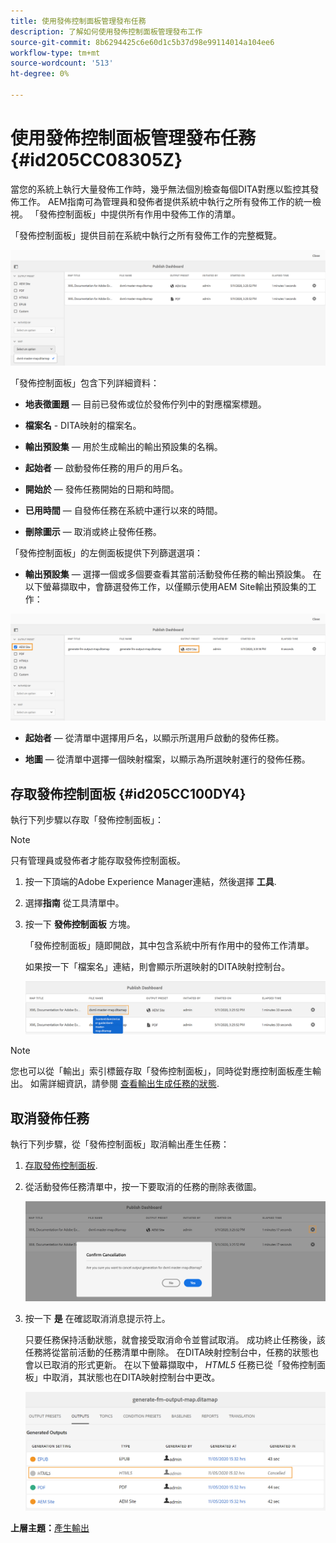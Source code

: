 ```yaml
---
title: 使用發佈控制面板管理發布任務
description: 了解如何使用發佈控制面板管理發布工作
source-git-commit: 8b6294425c6e60d1c5b37d98e99114014a104ee6
workflow-type: tm+mt
source-wordcount: '513'
ht-degree: 0%

---
```



# 使用發佈控制面板管理發布任務 {#id205CC08305Z}

當您的系統上執行大量發佈工作時，幾乎無法個別檢查每個DITA對應以監控其發佈工作。 AEM指南可為管理員和發佈者提供系統中執行之所有發佈工作的統一檢視。 「發佈控制面板」中提供所有作用中發佈工作的清單。

「發佈控制面板」提供目前在系統中執行之所有發佈工作的完整概覽。

![](images/publish-dashboard.png)

「發佈控制面板」包含下列詳細資料：

- **地表徵圖題**  — 目前已發佈或位於發佈佇列中的對應檔案標題。

- **檔案名** - DITA映射的檔案名。

- **輸出預設集**  — 用於生成輸出的輸出預設集的名稱。

- **起始者**  — 啟動發佈任務的用戶的用戶名。

- **開始於**  — 發佈任務開始的日期和時間。

- **已用時間**  — 自發佈任務在系統中運行以來的時間。

- **刪除圖示**  — 取消或終止發佈任務。

「發佈控制面板」的左側面板提供下列篩選選項：

- **輸出預設集**  — 選擇一個或多個要查看其當前活動發佈任務的輸出預設集。 在以下螢幕擷取中，會篩選發佈工作，以僅顯示使用AEM Site輸出預設集的工作：

![](images/publish-dashboard-preset-filter.png)

- **起始者**  — 從清單中選擇用戶名，以顯示所選用戶啟動的發佈任務。

- **地圖**  — 從清單中選擇一個映射檔案，以顯示為所選映射運行的發佈任務。

## 存取發佈控制面板 {#id205CC100DY4}

執行下列步驟以存取「發佈控制面板」：

>[!NOTE]
>
> 只有管理員或發佈者才能存取發佈控制面板。

1. 按一下頂端的Adobe Experience Manager連結，然後選擇 **工具**.

1. 選擇&#x200B;**指南** 從工具清單中。

1. 按一下 **發佈控制面板** 方塊。

   「發佈控制面板」隨即開啟，其中包含系統中所有作用中的發佈工作清單。

   如果按一下「檔案名」連結，則會顯示所選映射的DITA映射控制台。

   ![](images/publish-dashboard-click-filename-link.png)


>[!NOTE]
>
> 您也可以從「輸出」索引標籤存取「發佈控制面板」，同時從對應控制面板產生輸出。 如需詳細資訊，請參閱 [查看輸出生成任務的狀態](generate-output-for-a-dita-map.md#viewing_output_history).

## 取消發佈任務

執行下列步驟，從「發佈控制面板」取消輸出產生任務：

1. [存取發佈控制面板](#id205CC100DY4).

1. 從活動發佈任務清單中，按一下要取消的任務的刪除表徵圖。

   ![](images/publish-dashboard-cancel-task.png)

1. 按一下 **是** 在確認取消消息提示符上。

   只要任務保持活動狀態，就會接受取消命令並嘗試取消。 成功終止任務後，該任務將從當前活動的任務清單中刪除。 在DITA映射控制台中，任務的狀態也會以已取消的形式更新。 在以下螢幕擷取中， *HTML5* 任務已從「發佈控制面板」中取消，其狀態也在DITA映射控制台中更改。

   ![](images/cancelled-output-task.png)


**上層主題：**[&#x200B;產生輸出](generate-output.md)

